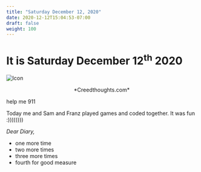 ```yaml
---
title: "Saturday December 12, 2020"
date: 2020-12-12T15:04:53-07:00
draft: false
weight: 100
---
```


# It is Saturday December 12<sup>th</sup> 2020

![Icon](/images/al.jpg)

<center>*Creedthoughts.com*</center>



help me 911

Today me and Sam and Franz played games and coded together. It was fun :))))))))

*Dear Diary,*

* one more time
* two more times
* three more times
* fourth for good measure